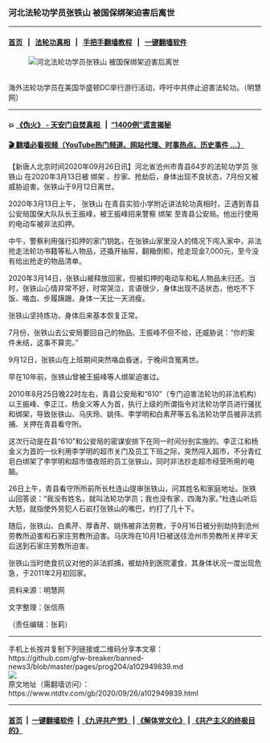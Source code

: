 ### 河北法轮功学员张铁山 被国保绑架迫害后离世
------------------------

#### [首页](https://github.com/gfw-breaker/banned-news3/blob/master/README.md) &nbsp;&nbsp;|&nbsp;&nbsp; [法轮功真相](https://github.com/begood0513/basic/blob/master/README.md)  &nbsp;&nbsp;|&nbsp;&nbsp; [手把手翻墙教程](https://github.com/gfw-breaker/guides/wiki)  &nbsp;&nbsp;|&nbsp;&nbsp; [一键翻墙软件](https://github.com/gfw-breaker/nogfw/blob/master/README.md)  



<div><div class="featured_image">
 <figure>
  <img alt="河北法轮功学员张铁山 被国保绑架迫害后离世" src="https://i.ntdtv.com/assets/uploads/2020/09/2020-09-26_222202-800x450.jpg"/>
 </figure><br/>
 <span class="caption">
  海外法轮功学员在美国华盛顿DC举行游行活动，呼吁中共停止迫害法轮功。（明慧网）
 </span>
</div>
</div><hr/>

#### 💥 [《伪火》 - 天安门自焚真相 ](http://158.247.195.190:10000/videos/blog/weihuo.html)&nbsp; |&nbsp; [“1400例”谎言揭秘  ](http://158.247.195.190:10000/videos/blog/jiexi1400.html)

#### [ 🎬  翻墙必看视频（YouTube热门频道、网站代理、时事热点、历史事件 ...）](https://github.com/gfw-breaker/links/blob/master/banned.md)

<div><div class="post_content" itemprop="articleBody">
 <p>
  【新唐人北京时间2020年09月26日讯】河北省沧州市青县64岁的法轮功学员
  <ok href="https://www.ntdtv.com/gb/张铁山.htm">
   张铁山
  </ok>
  在2020年3月13日被
  <ok href="https://www.ntdtv.com/gb/绑架.htm">
   绑架
  </ok>
  、抄家、抢劫后，身体出现不良状态，7月份又被威胁迫害。张铁山于9月12日离世。
 </p>
 <p>
  2020年3月13日上午，
  <ok href="https://www.ntdtv.com/gb/张铁山.htm">
   张铁山
  </ok>
  在青县实验小学附近讲法轮功真相时，正遇到青县公安局国保大队队长王振峰，被王振峰招来警察
  <ok href="https://www.ntdtv.com/gb/绑架.htm">
   绑架
  </ok>
  至青县公安局。他出行使用的电动车被非法扣押。
 </p>
 <p>
  中午，警察利用强行扣押的家门钥匙，在张铁山家里没人的情况下闯入家中，非法抢走法轮功书籍等私人物品，还撬开抽屉，翻箱倒柜，抢走现金7,000元，至今没有给出抢走的物品清单。
 </p>
 <p>
  2020年3月14日，张铁山被释放回家，但被扣押的电动车和私人物品未归还。当时，张铁山心情非常不好，时常哭泣，言语很少，身体出现不适状态，他吃不下饭、咯血、步履蹒跚，身体一天比一天消瘦。
 </p>
 <p>
  张铁山坚持炼功，身体后来基本恢复正常。
 </p>
 <p>
  7月份，张铁山去公安局要回自己的物品。王振峰不但不给，还威胁说：“你的案件未结，这事不算完。”
 </p>
 <p>
  9月12日，张铁山在上班期间突然咯血昏迷，于晚间含冤离世。
 </p>
 <p>
  早在10年前，张铁山曾被王振峰等人绑架迫害过。
 </p>
 <p>
  2010年8月25日晚22时左右，青县公安局和“610”（专门迫害法轮功的非法机构）以王振峰、李正江、杨金义等人为首，执行上级的所谓指令对法轮功学员进行骚扰和绑架，导致张铁山、马庆玲、姚伟、李学明和白素芹等五名法轮功学员被非法抓捕、关押在青县看守所。
 </p>
 <p>
  这次行动是在县“610”和公安局的密谋安排下在同一时间分别实施的。李正江和杨金义为首的一伙利用李学明的超市关门及员工下班之际，突然闯入超市，不分青红皂白绑架了李学明和超市值夜班的员工张铁山，同时非法抄走超市经营所用的电脑。
 </p>
 <p>
  26日上午，青县看守所所前所长杜连山提审张铁山，问其姓名和家庭地址。张铁山回答说：“我没有姓名，就叫法轮功学员；我也没有家，四海为家。”杜连山听后大怒，就指使外劳犯人石岩打张铁山的嘴巴，约打了几十下。
 </p>
 <p>
  随后，张铁山、白素芹、厚香芹、姚伟被非法劳教，于9月16日被分别劫持到沧州劳教所迫害和石家庄劳教所迫害。马庆玲在10月1日被送往沧州市劳教所关押半天后送到石家庄劳教所迫害。
 </p>
 <p>
  张铁山当时绝食抗议对他的非法抓捕，被劫持到医院灌食，其身体状况一度出现危急，于2011年2月初回家。
 </p>
 <p>
  资料来源：明慧网
 </p>
 <p>
  文字整理：张信燕
 </p>
 <p>
  （责任编辑：张莉）
 </p>
 <div class="single_ad">
 </div>
</div>
</div>
<hr/>
手机上长按并复制下列链接或二维码分享本文章：<br/>
https://github.com/gfw-breaker/banned-news3/blob/master/pages/prog204/a102949839.md <br/>
<a href='https://github.com/gfw-breaker/banned-news3/blob/master/pages/prog204/a102949839.md'><img src='https://github.com/gfw-breaker/banned-news3/blob/master/pages/prog204/a102949839.md.png'/></a> <br/>
原文地址（需翻墙访问）：https://www.ntdtv.com/gb/2020/09/26/a102949839.html


------------------------
#### [首页](https://github.com/gfw-breaker/banned-news3/blob/master/README.md) &nbsp;|&nbsp; [一键翻墙软件](https://github.com/gfw-breaker/nogfw/blob/master/README.md) &nbsp;| [《九评共产党》](https://github.com/gfw-breaker/9ping.md/blob/master/README.md#九评之一评共产党是什么) | [《解体党文化》](https://github.com/gfw-breaker/jtdwh.md/blob/master/README.md) | [《共产主义的终极目的》](https://github.com/gfw-breaker/gczydzjmd.md/blob/master/README.md)


<img src='http://gfw-breaker.win/banned-news3/pages/prog204/a102949839.md' width='0px' height='0px'/>